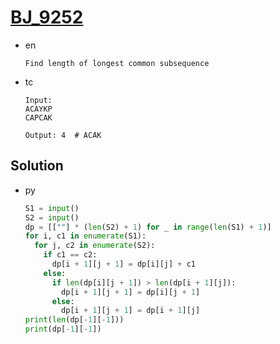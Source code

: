 # [BJ_9252](https://acmicpc.net/problem/9252)

* en

  ```en
  Find length of longest common subsequence
  ```

* tc

  ```tc
  Input:
  ACAYKP
  CAPCAK

  Output: 4  # ACAK
  ```

## Solution

* py

  ```py
  S1 = input()
  S2 = input()
  dp = [[""] * (len(S2) + 1) for _ in range(len(S1) + 1)]
  for i, c1 in enumerate(S1):
    for j, c2 in enumerate(S2):
      if c1 == c2:
        dp[i + 1][j + 1] = dp[i][j] + c1
      else:
        if len(dp[i][j + 1]) > len(dp[i + 1][j]):
          dp[i + 1][j + 1] = dp[i][j + 1]
        else:
          dp[i + 1][j + 1] = dp[i + 1][j]
  print(len(dp[-1][-1]))
  print(dp[-1][-1])
  ```
